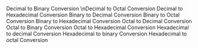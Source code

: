 Decimal to Binary Conversion
\nDecimal to Octal Conversion
Decimal to Hexadecimal Conversion
Binary to Decimal Conversion
Binary to Octal Conversion
Binary to Hexadecimal Conversion
Octal to Decimal Conversion
Octal to Binary Conversion
Octal to Hexadecimal Conversion
Hexadecimal to decimal Conversion
Hexadecimal to binary Conversion
Hexadecimal to octal Conversion

